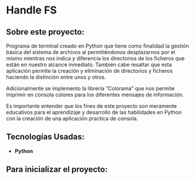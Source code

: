 # Handle FS

## Sobre este proyecto:

Programa de terminal creado en Python que tiene como finalidad la gestión básica del sistema de archivos al permitiéndonos desplazarnos por el mismo mientras nos indica y diferencia los directorios de los ficheros que están en nuestro alcance inmediato. También cabe resaltar que esta aplicación permite la creación y eliminación de directorios y ficheros haciendo la distinción entre unos y otros.

Adicionalmente se implemento la librería “Colorama” que nos permite imprimir en consola colores para los diferentes mensajes de información.

Es importante entender que los fines de este proyecto son meramente educativos para el aprendizaje y desarrollo de las habilidades en Python con la creación de una aplicación practica de consola.

## Tecnologías Usadas:

- **Python**

## Para inicializar el proyecto: